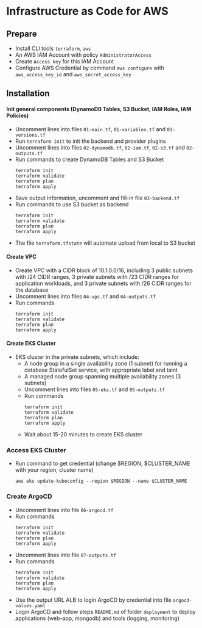 # Infrastructure as Code for AWS
## Prepare
- Install CLI tools `terraform`, `aws`
- An AWS IAM Account with policy `AdministratorAccess`
- Create `Access key` for this IAM Account
- Configure AWS Credential by command `aws configure` with `aws_access_key_id` and `aws_secret_access_key`
## Installation
#### Init general components (DynamoDB Tables, S3 Bucket, IAM Roles, IAM Policies)
- Uncomment lines into files `01-main.tf`, `01-variables.tf` and `01-versions.tf`
- Run `terraform init` to init the backend and provider plugins 
- Uncomment lines into files `02-dynamodb.tf`, `02-iam.tf`, `02-s3.tf` and `02-outputs.tf` 
- Run commands to create DynamoDB Tables and S3 Bucket
    ``` 
    terraform init
    terraform validate
    terraform plan
    terraform apply
    ```
- Save output information, uncomment and fill-in file `03-backend.tf`
- Run commands to use S3 bucket as backend
    ``` 
    terraform init
    terraform validate
    terraform plan
    terraform apply
    ```
- The file `terraform.tfstate` will automate upload from local to S3 bucket
#### Create VPC
- Create VPC with a CIDR block of 10.1.0.0/16, including 3 public subnets with /24 CIDR ranges, 3 private subnets with /23 CIDR ranges for application workloads, and 3 private subnets with /26 CIDR ranges for the database
- Uncomment lines into files `04-vpc.tf` and `04-outputs.tf`
- Run commands 
    ``` 
    terraform init
    terraform validate
    terraform plan
    terraform apply
    ```
#### Create EKS Cluster
- EKS cluster in the private subnets, which include:
    - A node group in a single availability zone (1 subnet) for running a database StatefulSet service, with appropriate label and taint
    - A managed node group spanning multiple availability zones (3 subnets)
    - Uncomment lines into files `05-eks.tf` and `05-outputs.tf`
    - Run commands 
        ``` 
        terraform init
        terraform validate
        terraform plan
        terraform apply
        ```
    - Wait about 15-20 minutes to create EKS cluster

### Access EKS Cluster
- Run command to get credential (change $REGION, $CLUSTER_NAME with your region, cluster name)
    ```
    aws eks update-kubeconfig --region $REGION --name $CLUSTER_NAME
    ```
### Create ArgoCD 
- Uncomment lines into file `06-argocd.tf`
- Run commands 
    ``` 
    terraform init
    terraform validate
    terraform plan
    terraform apply
    ```
- Uncomment lines into file `07-outputs.tf`
- Run commands 
    ``` 
    terraform init
    terraform validate
    terraform plan
    terraform apply
    ```
- Use the output URL ALB to login ArgoCD by credential into file `argocd-values.yaml`
- Login ArgoCD and follow steps `README.md` of folder `deployment` to deploy applications (web-app, mongodb) and tools (logging, monitoring)